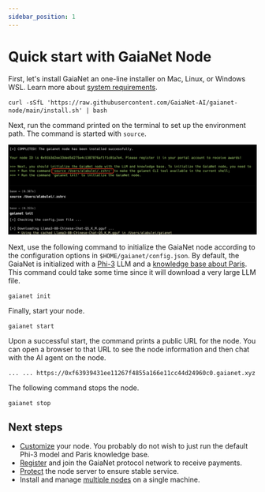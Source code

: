 ```yaml
---
sidebar_position: 1
---
```


# Quick start with GaiaNet Node

First, let's install GaiaNet an one-line installer on Mac, Linux, or Windows WSL. Learn more about [system requirements](system-requirements).

```
curl -sSfL 'https://raw.githubusercontent.com/GaiaNet-AI/gaianet-node/main/install.sh' | bash
```

Next, run the command printed on the terminal to set up the environment path. The command is started with `source`.

![](quick-start.png)

Next, use the following command to initialize the GaiaNet node according to the configuration options 
in `$HOME/gaianet/config.json`.
By default, the GaiaNet is initialized with a [Phi-3](https://azure.microsoft.com/en-us/blog/introducing-phi-3-redefining-whats-possible-with-slms/) LLM and a [knowledge base about Paris](https://huggingface.co/datasets/gaianet/paris). 
This command could take some time since it will download a very large LLM file.

```
gaianet init
```

Finally, start your node.

```
gaianet start
```

Upon a successful start, the command prints a public URL for the node. You can open a browser to that URL to see the node information and then chat with the AI agent on the node.

```
... ... https://0xf63939431ee11267f4855a166e11cc44d24960c0.gaianet.xyz
```

The following command stops the node.

```
gaianet stop
```

## Next steps

* [Customize](customize) your node. You probably do not wish to just run the default Phi-3 model and Paris knowledge base. 
* [Register](register) and join the GaiaNet protocol network to receive payments.
* [Protect](tasks/protect) the node server to ensure stable service.
* Install and manage [multiple nodes](tasks/multiple) on a single machine.

